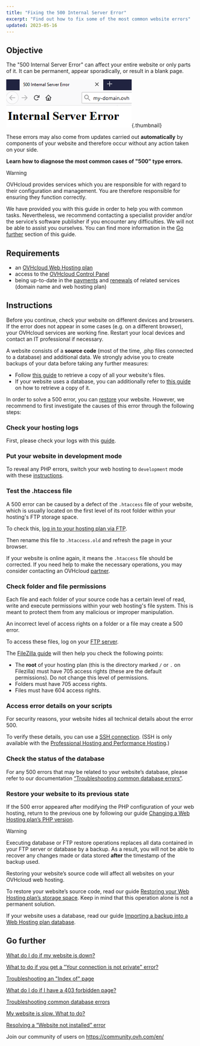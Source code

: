 ```yaml
---
title: "Fixing the 500 Internal Server Error"
excerpt: "Find out how to fix some of the most common website errors"
updated: 2023-05-16
---
```


## Objective

The "500 Internal Server Error" can affect your entire website or only parts of it. It can be permanent, appear sporadically, or result in a blank page.

![error500](images/error-500-2.png){.thumbnail}

These errors may also come from updates carried out **automatically** by components of your website and therefore occur without any action taken on your side.

**Learn how to diagnose the most common cases of "500" type errors.**

> [!warning]
>
> OVHcloud provides services which you are responsible for with regard to their configuration and management. You are therefore responsible for ensuring they function correctly.
>
> We have provided you with this guide in order to help you with common tasks. Nevertheless, we recommend contacting a specialist provider and/or the service’s software publisher if you encounter any difficulties. We will not be able to assist you ourselves. You can find more information in the [Go further](#gofurther) section of this guide.
>

## Requirements

- an [OVHcloud Web Hosting plan](https://www.ovhcloud.com/en-ca/web-hosting/)
- access to the [OVHcloud Control Panel](https://ca.ovh.com/auth/?action=gotomanager&from=https://www.ovh.com/ca/en/&ovhSubsidiary=ca)
- being up-to-date in the [payments](/pages/account_and_service_management/managing_billing_payments_and_services/invoice_management#pay-bills) and [renewals](/pages/account_and_service_management/managing_billing_payments_and_services/how_to_use_automatic_renewal#renewal-management) of related services (domain name and web hosting plan)

## Instructions

Before you continue, check your website on different devices and browsers. If the error does not appear in some cases (e.g. on a different browser), your OVHcloud services are working fine. Restart your local devices and contact an IT professional if necessary.

A website consists of a **source code** (most of the time, .php files connected to a database) and additional data. We strongly advise you to create backups of your data before taking any further measures:

- Follow [this guide](/pages/web_cloud/web_hosting/ftp_filezilla_user_guide) to retrieve a copy of all your website's files.
- If your website uses a database, you can additionally refer to [this guide](/pages/web_cloud/web_hosting/sql_database_export) on how to retrieve a copy of it.

In order to solve a 500 error, you can [restore](#restore) your website. However, we recommend to first investigate the causes of this error through the following steps:

### Check your hosting logs

First, please check your logs with this [guide](/pages/web_cloud/web_hosting/logs_and_statistics).

### Put your website in development mode

To reveal any PHP errors, switch your web hosting to `development` mode with these [instructions](/pages/web_cloud/web_hosting/configure_your_web_hosting#step-2-check-your-web-hosting-plans-configuration).

### Test the .htaccess file

A 500 error can be caused by a defect of the `.htaccess` file of your website, which is usually located on the first level of its root folder within your hosting's FTP storage space.

To check this, [log in to your hosting plan via FTP](/pages/web_cloud/web_hosting/ftp_connection).

Then rename this file to `.htaccess.old` and refresh the page in your browser.

If your website is online again, it means the `.htaccess` file should be corrected. If you need help to make the necessary operations, you may consider contacting an OVHcloud [partner](https://partner.ovhcloud.com/en-ca/directory/).

### Check folder and file permissions

Each file and each folder of your source code has a certain level of read, write and execute permissions within your web hosting's file system. This is meant to protect them from any malicious or improper manipulation.

An incorrect level of access rights on a folder or a file may create a 500 error.

To access these files, log on your [FTP server](/pages/web_cloud/web_hosting/ftp_connection).

The [FileZilla guide](/pages/web_cloud/web_hosting/ftp_filezilla_user_guide#file-and-folder-permissions) will then help you check the following points:

- The **root** of your hosting plan (this is the directory marked `/` or `.` on Filezilla) must have 705 access rights (these are the default permissions). Do not change this level of permissions.
- Folders must have 705 access rights.
- Files must have 604 access rights.

### Access error details on your scripts

For security reasons, your website hides all technical details about the error 500.

To verify these details, you can use a [SSH connection](/pages/web_cloud/web_hosting/ssh_on_webhosting). (SSH is only available with the [Professional Hosting and Performance Hosting](https://www.ovhcloud.com/en-ca/web-hosting/).)

### Check the status of the database

For any 500 errors that may be related to your website’s database, please refer to our documentation [“Troubleshooting common database errors”](/pages/web_cloud/web_hosting/diagnosis_database_errors).

### Restore your website to its previous state <a name="restore"></a>

If the 500 error appeared after modifying the PHP configuration of your web hosting, return to the previous one by following our guide [Changing a Web Hosting plan’s PHP version](/pages/web_cloud/web_hosting/configure_your_web_hosting).

> [!warning]
>
> Executing database or FTP restore operations replaces all data contained in your FTP server or database by a backup. As a result, you will not be able to recover any changes made or data stored **after** the timestamp of the backup used.
>
> Restoring your website’s source code will affect all websites on your OVHcloud web hosting.
>

To restore your website’s source code, read our guide [Restoring your Web Hosting plan’s storage space](/pages/web_cloud/web_hosting/ftp_save_and_backup). Keep in mind that this operation alone is not a permanent solution.

If your website uses a database, read our guide [Importing a backup into a Web Hosting plan database](/pages/web_cloud/web_hosting/sql_importing_mysql_database#restore-a-backup-from-the-control-panel).

## Go further <a name="gofurther"></a>

[What do I do if my website is down?](/pages/web_cloud/web_hosting/diagnostic-website-not-accessible)

[What to do if you get a "Your connection is not private" error?](/pages/web_cloud/web_hosting/diagnostic-not-secured)

[Troubleshooting an "Index of" page](/pages/web_cloud/web_hosting/diagnostic-index-of)

[What do I do if I have a 403 forbidden page?](/pages/web_cloud/web_hosting/diagnostic_403_forbidden)

[Troubleshooting common database errors](/pages/web_cloud/web_hosting/diagnosis_database_errors)

[My website is slow. What to do?](/pages/web_cloud/web_hosting/diagnostic_slownesses)

[Resolving a “Website not installed” error](/pages/web_cloud/web_hosting/multisites_website_not_installed)

Join our community of users on <https://community.ovh.com/en/>
